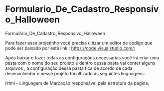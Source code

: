 # Formulario_De_Cadastro_Responsivo_Halloween
Formulário_De_Cadastro_Responsivo_Halloween

Para fazer esse projetinho você precisa ultizar um editor de codigo que pode ser baixado por este link : https://code.visualstudio.com/;

Após baixar e fazer todas as configurações necessarias você irá criar uma pasta com o nome do seu projeto e dentro dessa pasta vai conter alguns arquivos , a configuração dessa pasta fica de acordo de cada desenvolvedor e nesse projeto foi ultizado as seguintes linguagens:

Html - Linguagem de Marcação responsável pela estrutura da página;
